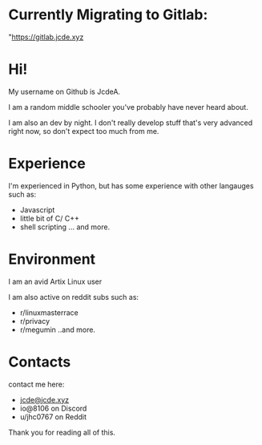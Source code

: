 # Currently Migrating to Gitlab: 
"https://gitlab.jcde.xyz


# Hi! 

My username on Github is JcdeA.

I am a random middle schooler you've probably have never heard about. 


I am also an dev by night. I don't really develop stuff that's very advanced right now, so don't expect too much from me.

# Experience
I'm experienced in Python, but has some experience with other langauges such as: 
  * Javascript
  * little bit of C/ C++
  * shell scripting
  ... and more.
  
# Environment
I am an avid Artix Linux user

 

I am also active on reddit subs such as:
  * r/linuxmasterrace
  * r/privacy
  * r/megumin
  ..and more.
  
  
  
  
  
 
 
# Contacts

contact me here:
  * jcde@jcde.xyz
  * io@8106 on Discord
  * u/jhc0767 on Reddit
  
  
Thank you for reading all of this.


